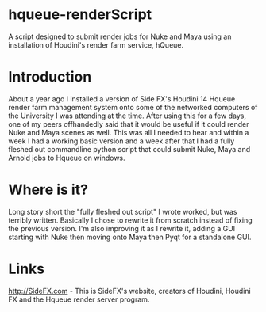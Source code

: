 # hqueue-renderScript
A script designed to submit render jobs for Nuke and Maya using an installation of Houdini's render farm service, hQueue.

# Introduction
About a year ago I installed a version of Side FX's Houdini 14 Hqueue render farm management system onto some of the networked computers of the University I was attending at the time. 
After using this for a few days, one of my peers offhandedly said that it would be useful if it could render Nuke and Maya scenes as well.
This was all I needed to hear and within a week I had a working basic version and a week after that I had a fully fleshed out commandline python script that could submit Nuke, Maya and Arnold jobs to Hqueue on windows.

# Where is it?
Long story short the "fully fleshed out script" I wrote worked, but was terribly written. Basically I chose to rewrite it from scratch instead of fixing the previous version. 
I'm also improving it as I rewrite it, adding a GUI starting with Nuke then moving onto Maya then Pyqt for a standalone GUI. 

# Links
http://SideFX.com - This is SideFX's website, creators of Houdini, Houdini FX and the Hqueue render server program. 